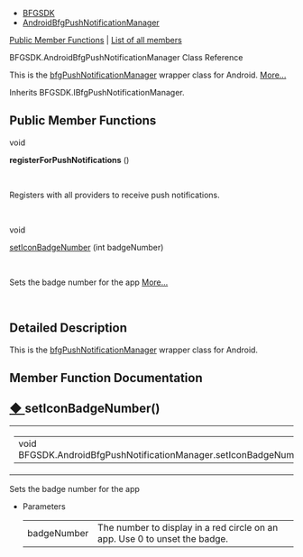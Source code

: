   - [BFGSDK](namespace_b_f_g_s_d_k.html)
  - [AndroidBfgPushNotificationManager](class_b_f_g_s_d_k_1_1_android_bfg_push_notification_manager.html)

[Public Member Functions](#pub-methods) | [List of all
members](class_b_f_g_s_d_k_1_1_android_bfg_push_notification_manager-members.html)

BFGSDK.AndroidBfgPushNotificationManager Class Reference

This is the
[bfgPushNotificationManager](class_b_f_g_s_d_k_1_1bfg_push_notification_manager.html)
wrapper class for Android.
[More...](class_b_f_g_s_d_k_1_1_android_bfg_push_notification_manager.html#details)

Inherits BFGSDK.IBfgPushNotificationManager.

##  Public Member Functions

void 

**registerForPushNotifications** ()

 

Registers with all providers to receive push notifications.  

 

void 

[setIconBadgeNumber](class_b_f_g_s_d_k_1_1_android_bfg_push_notification_manager.html#a4e2fbb9c76e5ea90a7c8c9bdfdb6e094)
(int badgeNumber)

 

Sets the badge number for the app
[More...](class_b_f_g_s_d_k_1_1_android_bfg_push_notification_manager.html#a4e2fbb9c76e5ea90a7c8c9bdfdb6e094)  

 

## Detailed Description

This is the
[bfgPushNotificationManager](class_b_f_g_s_d_k_1_1bfg_push_notification_manager.html)
wrapper class for Android.

## Member Function Documentation

## [◆ ](#a4e2fbb9c76e5ea90a7c8c9bdfdb6e094)setIconBadgeNumber()

<table>
<colgroup>
<col style="width: 50%" />
<col style="width: 50%" />
</colgroup>
<tbody>
<tr class="odd">
<td><table>
<tbody>
<tr class="odd">
<td>void BFGSDK.AndroidBfgPushNotificationManager.setIconBadgeNumber</td>
<td>(</td>
<td>int </td>
<td><em>badgeNumber</em></td>
<td>)</td>
<td></td>
</tr>
</tbody>
</table></td>
<td><span class="mlabels"><span class="mlabel">inline</span></span></td>
</tr>
</tbody>
</table>

Sets the badge number for the app

  - Parameters
    
    |             |                                                                            |
    | ----------- | -------------------------------------------------------------------------- |
    | badgeNumber | The number to display in a red circle on an app. Use 0 to unset the badge. |
